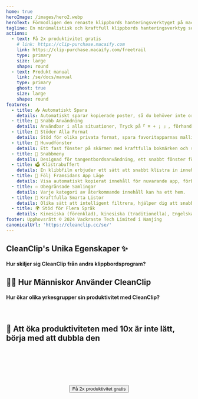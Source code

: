 ```yaml
---
home: true
heroImage: /images/hero2.webp
heroText: Förmodligen den renaste klippbords hanteringsverktyget på macOS!
tagline: En minimalistisk och kraftfull klippbords hanteringsverktyg som är skapat specifikt för Mac
actions:
  - text: Få 2x produktivitet gratis
    # link: https://clip-purchase.macaify.com
    link: https://clip-purchase.macaify.com/freetrail
    type: primary
    size: large
    shape: round
  - text: Produkt manual
    link: /se/docs/manual
    type: primary
    ghost: true
    size: large
    shape: round
features:
  - title: 📥 Automatiskt Spara
    details: Automatiskt sparar kopierade poster, så du behöver inte oroa dig för att förlora viktig information.
  - title: 🚀 Snabb Användning
    details: Användbar i alla situationer, Tryck på「 ⌘ + ; 」, förhandsgranska med Space, och klistra in enkelt med klaviaturet.
  - title: 🌈 Stöder Alla Format
    details: Stöd för olika privata format, spara favoritapparnas mallinnehåll.
  - title: 📌 Huvudfönster
    details: Ett fast fönster på skärmen med kraftfulla bokmärken och smarta listor.
  - title: 🧲 Snabbmeny
    details: Designad för tangentbordsanvändning, ett snabbt fönster för omedelbar användning.
  - title: 🗳️ Klistrabuffert
    details: En klibbfilm erbjuder ett sätt att snabbt klistra in innehåll i ordning.
  - title: 🧲 Följ Framsidans App Läge
    details: Visa automatiskt kopierat innehåll för nuvarande app, förbättra effektiviteten i specifika scenarier.
  - title: ♾️ Obegränsade Samlingar
    details: Varje kategori av återkommande innehåll kan ha ett hem.
  - title: 🧠 Kraftfulla Smarta Listor
    details: Olika sätt att intelligent filtrera, hjälper dig att snabbt sortera och välja specifika innehåll.
  - title: 🌍 Stöd för Flera Språk
    details: Kinesiska (förenklad), kinesiska (traditionella), Engelska, 🇸🇰 slovenska, 🇫🇷 franska, 🇳🇱 nederländska <a href="/se/discounts">Hjälp översättningen</a>
footer: Upphovsrätt © 2024 Vackraste Tech Limited i Nanjing
canonicalUrl: 'https://cleanclip.cc/se/'
---
```


<div class="segments">
  <TabFeatures-MainWindow class="tabfeatures"/>
  <TabFeatures-QuickMenu class="tabfeatures"/>
  <TabFeatures-PasteStack class="tabfeatures"/>

  <div class="usp">

  ## CleanClip's Unika Egenskaper ✨
  #### Hur skiljer sig CleanClip från andra klippbordsprogram?

  <usp-Usp/>

  </div>
  
  <div class="usecase">

  ## 👩‍💻 Hur Människor Använder CleanClip
  #### Hur ökar olika yrkesgrupper sin produktivitet med CleanClip?

  <usecase-UseCases/>

  </div>

  <FAQPage />
  <div class="encourage">
  </br>

  ## 🚀 Att öka produktiviteten med 10x är inte lätt, börja med att dubbla den

  </br>
  </br>

  <div style="display: flex; justify-content: center;">
    <div style="text-align: center">
      <button type="button" class="ant-btn ant-btn-primary ant-btn-round ant-btn-lg" style="margin-top: 64px">
        <!-- <a href="https://macaify.lemonsqueezy.com/checkout/buy/69bd0056-9182-4030-9aaf-bd0604db751b?embed=1&media=0&logo=0&desc=0&discount=0&enabled=114543" class="lemonsqueezy-button"> -->
        <a :href="$site.themeConfig.freeTrailUrl">
                      Få 2x produktivitet gratis
        </a>
      </button>
    </div>
  </div>

  </br>
  </br>
  </br>
  </div>

</div>

<NewFooter/>